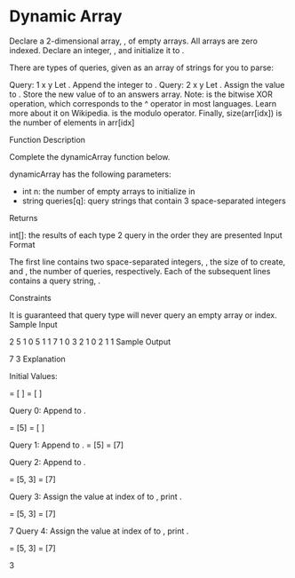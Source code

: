 # Dynamic Array

Declare a 2-dimensional array, , of empty arrays. All arrays are zero indexed.
Declare an integer, , and initialize it to .

There are types of queries, given as an array of strings for you to parse:

Query: 1 x y
Let .
Append the integer to .
Query: 2 x y
Let .
Assign the value to .
Store the new value of to an answers array.
Note: is the bitwise XOR operation, which corresponds to the ^ operator in most languages. Learn more about it on Wikipedia. is the modulo operator.
Finally, size(arr[idx]) is the number of elements in arr[idx]

Function Description

Complete the dynamicArray function below.

dynamicArray has the following parameters:

- int n: the number of empty arrays to initialize in
- string queries[q]: query strings that contain 3 space-separated integers

Returns

int[]: the results of each type 2 query in the order they are presented
Input Format

The first line contains two space-separated integers, , the size of to create, and , the number of queries, respectively.
Each of the subsequent lines contains a query string, .

Constraints

It is guaranteed that query type will never query an empty array or index.
Sample Input

2 5
1 0 5
1 1 7
1 0 3
2 1 0
2 1 1
Sample Output

7
3
Explanation

Initial Values:

= [ ]
= [ ]

Query 0: Append to .

= [5]
= [ ]

Query 1: Append to .
= [5]
= [7]

Query 2: Append to .

= [5, 3]
= [7]

Query 3: Assign the value at index of to , print .

= [5, 3]
= [7]

7
Query 4: Assign the value at index of to , print .

= [5, 3]
= [7]

3

